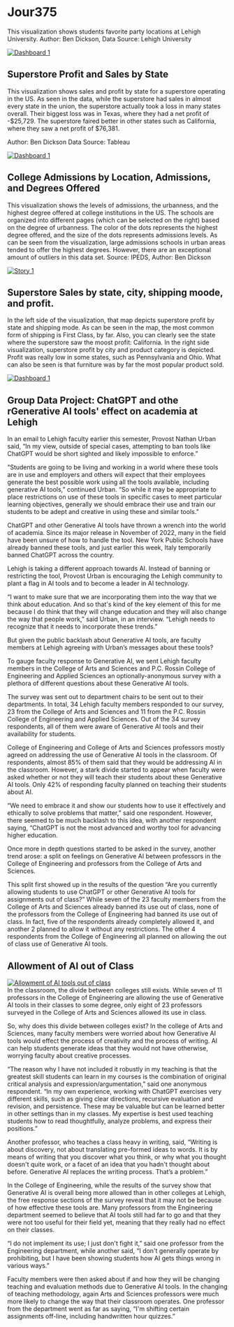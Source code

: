 # Jour375

This visualization shows students favorite party locations at Lehigh University. Author: Ben Dickson, Data Source: Lehigh University

<div class='tableauPlaceholder' id='viz1676656284839' style='position: relative'><noscript><a href='#'><img alt='Dashboard 1 ' src='https:&#47;&#47;public.tableau.com&#47;static&#47;images&#47;Pr&#47;PreferedPartyLocation&#47;Dashboard1&#47;1_rss.png' style='border: none' /></a></noscript><object class='tableauViz'  style='display:none;'><param name='host_url' value='https%3A%2F%2Fpublic.tableau.com%2F' /> <param name='embed_code_version' value='3' /> <param name='site_root' value='' /><param name='name' value='PreferedPartyLocation&#47;Dashboard1' /><param name='tabs' value='no' /><param name='toolbar' value='yes' /><param name='static_image' value='https:&#47;&#47;public.tableau.com&#47;static&#47;images&#47;Pr&#47;PreferedPartyLocation&#47;Dashboard1&#47;1.png' /> <param name='animate_transition' value='yes' /><param name='display_static_image' value='yes' /><param name='display_spinner' value='yes' /><param name='display_overlay' value='yes' /><param name='display_count' value='yes' /><param name='language' value='en-US' /></object></div>                  

## Superstore Profit and Sales by State

This visualization shows sales and profit by state for a superstore operating in the US. As seen in the data, while the superstore had sales in almost every state in the union, the superstore actually took a loss in many states overall. Their biggest loss was in Texas, where they had a net profit of -$25,729. The superstore faired better in other states such as California, where they  saw a net profit of $76,381.

Author: Ben Dickson  Data Source: Tableau
<div class='tableauPlaceholder' id='viz1676220504085' style='position: relative'><noscript><a href='#'><img alt='Dashboard 1 ' src='https:&#47;&#47;public.tableau.com&#47;static&#47;images&#47;Su&#47;Superstoreprofitandsales_16762204823900&#47;Dashboard1&#47;1_rss.png' style='border: none' /></a></noscript><object class='tableauViz'  style='display:none;'><param name='host_url' value='https%3A%2F%2Fpublic.tableau.com%2F' /> <param name='embed_code_version' value='3' /> <param name='site_root' value='' /><param name='name' value='Superstoreprofitandsales_16762204823900&#47;Dashboard1' /><param name='tabs' value='no' /><param name='toolbar' value='yes' /><param name='static_image' value='https:&#47;&#47;public.tableau.com&#47;static&#47;images&#47;Su&#47;Superstoreprofitandsales_16762204823900&#47;Dashboard1&#47;1.png' /> <param name='animate_transition' value='yes' /><param name='display_static_image' value='yes' /><param name='display_spinner' value='yes' /><param name='display_overlay' value='yes' /><param name='display_count' value='yes' /><param name='language' value='en-US' /><param name='filter' value='publish=yes' /></object></div>

## College Admissions by Location, Admissions, and Degrees Offered

This visualization shows the levels of admissions, the urbanness, and the highest degree offered at college institutions in the US. The schools are organized into different pages (which can be selected on the right) based on the degree of urbanness. The color of the dots represents the highest degree offered, and the size of the dots represents admissions levels. As can be seen from the visualization, large admissions schools in urban areas tended to offer the highest degrees. However, there are an exceptional amount of outliers in this data set. Source: IPEDS, Author: Ben Dickson

<div class='tableauPlaceholder' id='viz1676668775910' style='position: relative'><noscript><a href='#'><img alt='Story 1 ' src='https:&#47;&#47;public.tableau.com&#47;static&#47;images&#47;co&#47;collegeadmissions_16766603051160&#47;Story1&#47;1_rss.png' style='border: none' /></a></noscript><object class='tableauViz'  style='display:none;'><param name='host_url' value='https%3A%2F%2Fpublic.tableau.com%2F' /> <param name='embed_code_version' value='3' /> <param name='site_root' value='' /><param name='name' value='collegeadmissions_16766603051160&#47;Story1' /><param name='tabs' value='no' /><param name='toolbar' value='yes' /><param name='static_image' value='https:&#47;&#47;public.tableau.com&#47;static&#47;images&#47;co&#47;collegeadmissions_16766603051160&#47;Story1&#47;1.png' /> <param name='animate_transition' value='yes' /><param name='display_static_image' value='yes' /><param name='display_spinner' value='yes' /><param name='display_overlay' value='yes' /><param name='display_count' value='yes' /><param name='language' value='en-US' /><param name='filter' value='publish=yes' /></object></div> <script type='text/javascript'> var divElement = document.getElementById('viz1676668775910');                    var vizElement = divElement.getElementsByTagName('object')[0]; vizElement.style.width='1016px';vizElement.style.height='991px';                var scriptElement = document.createElement('script'); scriptElement.src = 'https://public.tableau.com/javascripts/api/viz_v1.js';                    vizElement.parentNode.insertBefore(scriptElement, vizElement); </script>              

## Superstore Sales by state, city, shipping moode, and profit.

In the left side of the visualization, that map depicts superstore profit by state and shipping mode. As can be seen in the map, the most common form of shipping is First Class, by far. Also, you can clearly see the state where the superstore saw the moost profit: California. In the right side visualization, superstore profit by city and product category is depicted. Profit was really low in some states, such as Pennsylvania and Ohio. What can also be seen is that furniture was by far the most popular product sold.

<div class='tableauPlaceholder' id='viz1676851673779' style='position: relative'><noscript><a href='#'><img alt='Dashboard 1 ' src='https:&#47;&#47;public.tableau.com&#47;static&#47;images&#47;Su&#47;SuperstoreSales_16768516505220&#47;Dashboard1&#47;1_rss.png' style='border: none' /></a></noscript><object class='tableauViz'  style='display:none;'><param name='host_url' value='https%3A%2F%2Fpublic.tableau.com%2F' /> <param name='embed_code_version' value='3' /> <param name='site_root' value='' /><param name='name' value='SuperstoreSales_16768516505220&#47;Dashboard1' /><param name='tabs' value='no' /><param name='toolbar' value='yes' /><param name='static_image' value='https:&#47;&#47;public.tableau.com&#47;static&#47;images&#47;Su&#47;SuperstoreSales_16768516505220&#47;Dashboard1&#47;1.png' /> <param name='animate_transition' value='yes' /><param name='display_static_image' value='yes' /><param name='display_spinner' value='yes' /><param name='display_overlay' value='yes' /><param name='display_count' value='yes' /><param name='language' value='en-US' /><param name='filter' value='publish=yes' /></object></div> <script type='text/javascript'> var divElement = document.getElementById('viz1676851673779');                    var vizElement = divElement.getElementsByTagName('object')[0]; if ( divElement.offsetWidth > 
vizElement.style.width='1000px';vizElement.style.height='827px';} else if ( divElement.offsetWidth > 500 ) { vizElement.style.width='1000px';vizElement.style.height='827px';} else { vizElement.style.width='100%';vizElement.style.height='827px';}                     var scriptElement = document.createElement('script'); scriptElement.src = 'https://public.tableau.com/javascripts/api/viz_v1.js';                    vizElement.parentNode.insertBefore(scriptElement, vizElement); </script>

## Group Data Project: ChatGPT and othe rGenerative AI tools' effect on academia at Lehigh
In an email to Lehigh faculty earlier this semester, Provost Nathan Urban said, “In my view, outside of special cases, attempting to ban tools like ChatGPT would be short sighted and likely impossible to enforce.” 

“Students are going to be living and working in a world where these tools are in use and employers and others will expect that their employees generate the best possible work using all the tools available, including generative AI tools,” continued Urban. “So while it may be appropriate to place restrictions on use of these tools in specific cases to meet particular learning objectives, generally we should embrace their use and train our students to be adept and creative in using these and similar tools.”

ChatGPT and other Generative AI tools have thrown a wrench into the world of academia. Since its major release in November of 2022, many in the field have been unsure of how to handle the tool. New York Public Schools have already banned these tools, and just earlier this week, Italy temporarily banned ChatGPT across the country.

Lehigh is taking a different approach towards AI. Instead of banning or restricting the tool, Provost Urban is encouraging the Lehigh community to plant a flag in AI tools and to become a leader in AI technology.

“I want to make sure that we are incorporating them into the way that we think about education. And so that's kind of the key element of this for me because I do think that they will change education and they will also change the way that people work,” said Urban, in an interview. “Lehigh needs to recognize that it needs to incorporate these trends.” 

But given the public backlash about Generative AI tools, are faculty members at Lehigh agreeing with Urban’s messages about these tools?

To gauge faculty response to Generative AI, we sent Lehigh faculty members in the College of Arts and Sciences and P.C. Rossin College of Engineering and Applied Sciences an optionally-anonymous survey with a plethora of different questions about these Generative AI tools.

The survey was sent out to department chairs to be sent out to their departments. In total, 34 Lehigh faculty members responded to our survey, 23 from the College of Arts and Sciences and 11 from the P.C. Rossin College of Engineering and Applied Sciences. Out of the 34 survey respondents, all of them were aware of Generative AI tools and their availability for students.

College of Engineering and College of Arts and Sciences professors mostly agreed on addressing the use of Generative AI tools in the classroom. Of respondents, almost 85% of them said that they would be addressing AI in the classroom. However, a stark divide started to appear when faculty were asked whether or not they will teach their students about these Generative AI tools. Only 42% of responding faculty planned on teaching their students about AI.

“We need to embrace it and show our students how to use it effectively and ethically to solve problems that matter,” said one respondent. However, there seemed to be much backlash to this idea, with another respondent saying, “ChatGPT is not the most advanced and worthy tool for advancing higher education.

Once more in depth questions started to be asked in the survey, another trend arose: a split on feelings on Generative AI between professors in the College of Engineering and professors from the College of Arts and Sciences.

This split first showed up in the results of the question “Are you currently allowing students to use ChatGPT or other Generative AI tools for assignments out of class?” While seven of the 23 faculty members from the College of Arts and Sciences already banned its use out of class, none of the professors from the College of Engineering had banned its use out of class. In fact, five of the respondents already completely allowed it, and another 2 planned to allow it without any restrictions. The other 4 respondents from the College of Engineering all planned on allowing the out of class use of Generative AI tools.

## Allowment of AI out of Class
<div class='tableauPlaceholder' id='viz1680736131093' style='position: relative'><noscript><a href='#'><img alt='Allowment of AI tools out of class ' src='https:&#47;&#47;public.tableau.com&#47;static&#47;images&#47;al&#47;allowmentofaioutofclass&#47;Story1&#47;1_rss.png' style='border: none' /></a></noscript><object class='tableauViz'  style='display:none;'><param name='host_url' value='https%3A%2F%2Fpublic.tableau.com%2F' /> <param name='embed_code_version' value='3' /> <param name='site_root' value='' /><param name='name' value='allowmentofaioutofclass&#47;Story1' /><param name='tabs' value='no' /><param name='toolbar' value='yes' /><param name='static_image' value='https:&#47;&#47;public.tableau.com&#47;static&#47;images&#47;al&#47;allowmentofaioutofclass&#47;Story1&#47;1.png' /> <param name='animate_transition' value='yes' /><param name='display_static_image' value='yes' /><param name='display_spinner' value='yes' /><param name='display_overlay' value='yes' /><param name='display_count' value='yes' /><param name='language' value='en-US' /></object></div>                
In the classroom, the divide between colleges still exists.  While seven of 11 professors in the College of Engineering are allowing the use of Generative AI tools in their classes to some degree, only eight of 23 professors surveyed in the College of Arts and Sciences allowed its use in class.

So, why does this divide between colleges exist? In the college of Arts and Sciences, many faculty members were worried about how Generative AI tools would effect the process of creativity and the process of writing. AI can help students generate ideas that they would not have otherwise, worrying faculty about creative processes.

“The reason why I have not included it robustly in my teaching is that the greatest skill students can learn in my courses is the combination of original critical analysis and expression/argumentation,” said one anonymous respondent. “In my own experience, working with ChatGPT exercises very different skills, such as giving clear directions, recursive evaluation and revision, and persistence. These may be valuable but can be learned better in other settings than in my classes. My expertise is best used teaching students how to read thoughtfully, analyze problems, and express their positions.”

Another professor, who teaches a class heavy in writing, said, “Writing is about discovery, not about translating pre-formed ideas to words. It is by means of writing that you discover what you think, or why what you thought doesn't quite work, or a facet of an idea that you hadn't thought about before. Generative AI replaces the writing process. That’s a problem.”

In the College of Engineering, while the results of the survey show that Generative AI is overall being more allowed than in other colleges at Lehigh, the free response sections of the survey reveal that it may not be because of how effective these tools are. Many professors from the Engineering department seemed to believe that AI tools still had far to go and that they were not too useful for their field yet, meaning that they really had no effect on their classes.

“I do not implement its use; I just don't fight it,” said one professor from the Engineering department, while another said, “I don't generally operate by prohibiting, but I have been showing students how AI gets things wrong in various ways.”

Faculty members were then asked about if and how they will be changing teaching and evaluation methods due to Generative AI tools. In the changing of teaching methodology, again Arts and Sciences professors were much more likely to change the way that their classroom operates. One professor from the department went as far as saying, “I'm shifting certain assignments off-line, including handwritten hour quizzes.”

